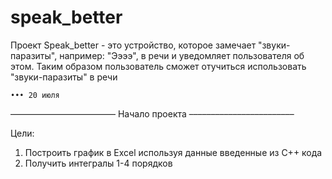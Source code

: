 # speak_better

Проект Speak_better - это устройство, которое замечает "звуки-паразиты", например: "Ээээ", в речи и уведомляет пользователя об этом. Таким образом пользователь сможет отучиться использовать "звуки-паразиты" в речи

    ••• 20 июля
––––––––––––––––––––––––
 Начало проекта
––––––––––––––––––––––––

Цели:
1) Построить график в Excel используя данные введенные из C++ кода
2) Получить интегралы 1-4 порядков
